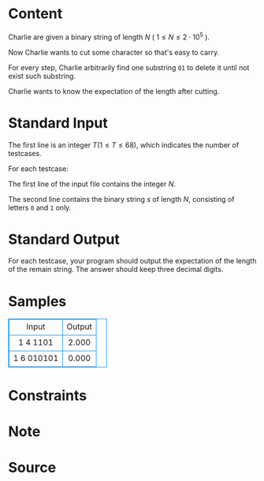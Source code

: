 
# Content

Charlie are given a binary string of length $N$ ( $1 \leq N \leq 2 \cdot 10^5$ ).

Now Charlie wants to cut some character so that's easy to carry.

For every step, Charlie arbitrarily find one substring `01` to delete it until not exist such substring.

Charlie wants to know the expectation of the length after cutting.

# Standard Input

The first line is an integer $T$($1 \leq T \leq 68$), which indicates the number of testcases.

For each testcase:

The first line of the input file contains the integer $N$.

The second line contains the binary string $s$ of length $N$, consisting of letters `0` and `1` only.

# Standard Output

For each testcase, your program should output the expectation of the length of the remain string. The answer should keep three decimal digits.

# Samples

<style>
        table,table tr th, table tr td { border:1px solid #0094ff; }
        table { width: 200px; min-height: 25px; line-height: 25px; text-align: center; border-collapse: collapse;}   
    </style>
<table>
	<tr>
		<td>Input</td>
		<td>Output</td>
	</tr>
<tr><td>1
4
1101</td><td>2.000</td></tr><tr><td>1
6
010101
</td><td>0.000</td></tr></table>


# Constraints



# Note



# Source



